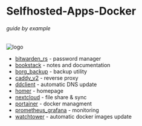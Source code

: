 # Selfhosted-Apps-Docker

###### guide by example

![logo](https://i.imgur.com/u5LH0jI.png)

* [bitwarden_rs](bitwarden_rs/) - password manager
* [bookstack](bookstack/) - notes and documentation
* [borg_backup](borg_backup/) - backup utility
* [caddy_v2](caddy_v2/) - reverse proxy
* [ddclient](ddclient/) - automatic DNS update
* [homer](homer/) - homepage
* [nextcloud](nextcloud/) - file share & sync
* [portainer](portainer/) - docker managment
* [prometheus_grafana](prometheus_grafana/) - monitoring
* [watchtower](watchtower/) - automatic docker images update

